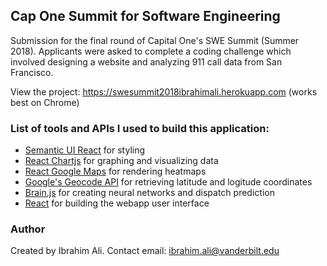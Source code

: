 ## Cap One Summit for Software Engineering

Submission for the final round of Capital One's SWE Summit (Summer 2018). Applicants were asked to complete a coding challenge which involved designing a website and analyzing 911 call data from San Francisco. 

View the project: https://swesummit2018ibrahimali.herokuapp.com (works best on Chrome)

### List of tools and APIs I used to build this application:

* [Semantic UI React](https://react.semantic-ui.com/introduction) for styling
* [React Chartjs](https://github.com/reactjs/react-chartjs) for graphing and visualizing data 
* [React Google Maps](https://github.com/tomchentw/react-google-maps) for rendering heatmaps
* [Google's Geocode API](https://developers.google.com/maps/documentation/geocoding/start) for retrieving latitude and logitude coordinates
* [Brain.js](https://github.com/BrainJS/brain.js) for creating neural networks and dispatch prediction
* [React](https://reactjs.org) for building the webapp user interface

### Author

Created by Ibrahim Ali. Contact email: ibrahim.ali@vanderbilt.edu


